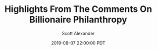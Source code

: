 ---
layout: podcast
title: "Highlights From The Comments On Billionaire Philanthropy"
author: Scott Alexander
description: https://slatestarcodex.com/2019/08/07/highlights-from-the-comments-on-billionaire-philanthropy/
date: 2019-08-07 22:00:00 PDT
length: 10369196
duration: 2592
guid: highlights-from-the-comments-on-billionaire-philanthropy
---